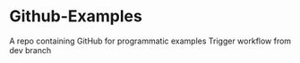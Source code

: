 # Github-Examples
A repo containing GitHub for programmatic examples
Trigger workflow from dev branch